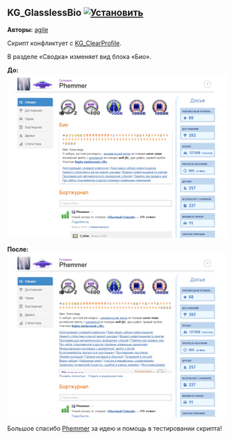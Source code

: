 ## KG_GlasslessBio [![Установить](http://s43.radikal.ru/i101/1406/15/25aa0cc99cf2.png)](https://github.com/voidmain02/KgScripts/raw/master/scripts/KG_GlasslessBio.user.js)
**Авторы:** [agile](http://klavogonki.ru/u/#/226580/)

Скрипт конфликтует с [KG_ClearProfile](KG_ClearProfile.md).

В разделе «Сводка» изменяет вид блока «Био».

**До:**
![Скриншот стандартной страницы профиля](img/KG_GlasslessBio_1.png "Скриншот стандартной страницы профиля")

**После:**
![Скриншот измененной страницы профиля](img/KG_GlasslessBio_2.png "Скриншот измененной страницы профиля")

Большое спасибо [Phemmer](http://klavogonki.ru/u/#/231371/) за идею и помощь в тестировании скрипта!
